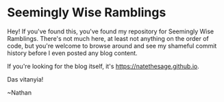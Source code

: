 # Seemingly Wise Ramblings

Hey! If you've found this, you've found my repository for Seemingly Wise Ramblings. There's not much here, at least not anything on the order of code, but you're welcome to browse around and see my shameful commit history before I even posted any blog content.

If you're looking for the blog itself, it's https://natethesage.github.io.

Das vitanyia!

~Nathan